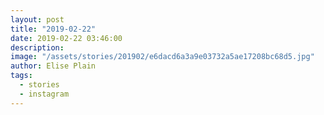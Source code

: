 ```yaml
---
layout: post
title: "2019-02-22"
date: 2019-02-22 03:46:00
description: 
image: "/assets/stories/201902/e6dacd6a3a9e03732a5ae17208bc68d5.jpg"
author: Elise Plain
tags: 
  - stories
  - instagram
---
```



<p></p>
